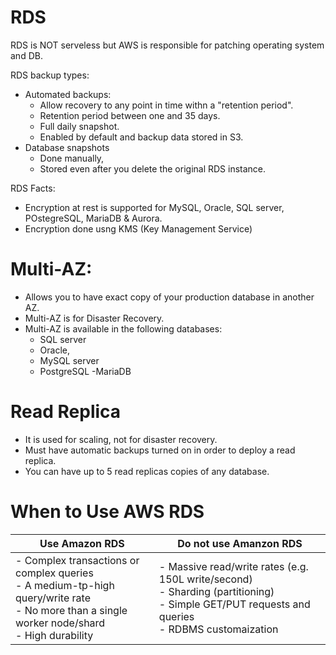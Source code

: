 # RDS
 RDS is NOT serveless but AWS is responsible for patching operating system and DB.

 RDS backup types:
 - Automated backups:
    - Allow recovery to any point in time withn a "retention period".
    - Retention period between one and 35 days.
    - Full daily snapshot.
    - Enabled by default and backup data stored in S3.
 - Database snapshots
    - Done manually,
    - Stored even after you delete the original RDS instance. 


RDS Facts:
- Encryption at rest is supported for MySQL, Oracle, SQL server, POstegreSQL, MariaDB & Aurora.
- Encryption done usng KMS (Key Management Service)

# Multi-AZ:
- Allows you to have exact copy of your production database in another AZ.
- Multi-AZ is for Disaster Recovery.
- Multi-AZ is available in the following databases:
    - SQL server
    - Oracle,
    - MySQL server
    - PostgreSQL
    -MariaDB

# Read Replica
- It is used for scaling, not for disaster recovery.
- Must have automatic backups turned on in order to deploy a read replica.
-  You can have up to 5 read replicas copies of any database.

# When to Use AWS RDS

| Use Amazon RDS| Do not use Amanzon RDS | 
| ----------- | ----------- | 
| - Complex transactions or complex queries <br> - A medium-tp-high query/write rate <br/>  - No more than a single worker node/shard <br> - High durability<br/>| - Massive read/write rates (e.g. 150L write/second) <br> - Sharding (partitioning) <br/> - Simple GET/PUT requests and queries <br> - RDBMS customaization<br/> | 